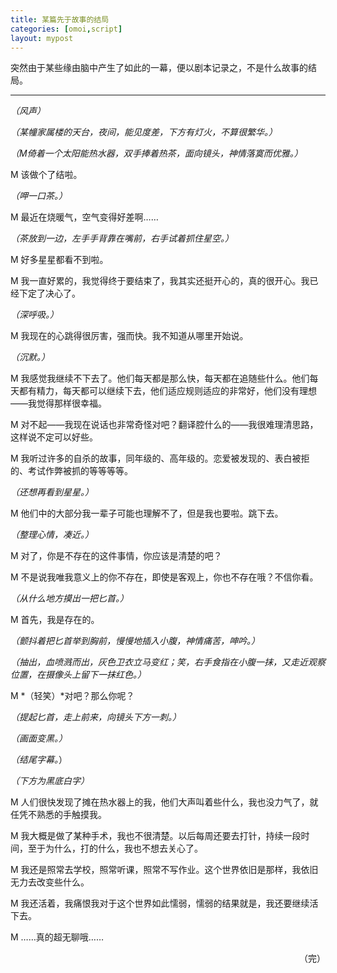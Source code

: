 ```yaml
---
title: 某篇先于故事的结局
categories: [omoi,script]
layout: mypost
---
```


突然由于某些缘由脑中产生了如此的一幕，便以剧本记录之，不是什么故事的结局。

---

*（风声）*

*（某幢家属楼的天台，夜间，能见度差，下方有灯火，不算很繁华。）*

*（M倚着一个太阳能热水器，双手捧着热茶，面向镜头，神情落寞而优雅。）*

M	该做个了结啦。

*（呷一口茶。）*

M	最近在烧暖气，空气变得好差啊……

*（茶放到一边，左手手背靠在嘴前，右手试着抓住星空。）*

M	好多星星都看不到啦。

M	我一直好累的，我觉得终于要结束了，我其实还挺开心的，真的很开心。我已经下定了决心了。

*（深呼吸。）*

M	我现在的心跳得很厉害，强而快。我不知道从哪里开始说。

*（沉默。）*

M	我感觉我继续不下去了。他们每天都是那么快，每天都在追随些什么。他们每天都有精力，每天都可以继续下去，他们适应规则适应的非常好，他们没有理想——我觉得那样很幸福。

M	对不起——我现在说话也非常奇怪对吧？翻译腔什么的——我很难理清思路，这样说不定可以好些。

M	我听过许多的自杀的故事，同年级的、高年级的。恋爱被发现的、表白被拒的、考试作弊被抓的等等等等。

*（还想再看到星星。）*

M	他们中的大部分我一辈子可能也理解不了，但是我也要啦。跳下去。

*（整理心情，凑近。）*

M	对了，你是不存在的这件事情，你应该是清楚的吧？

M	不是说我唯我意义上的你不存在，即使是客观上，你也不存在哦？不信你看。

*（从什么地方摸出一把匕首。）*

M	首先，我是存在的。

*（颤抖着把匕首举到胸前，慢慢地插入小腹，神情痛苦，呻吟。）*

*（抽出，血喷溅而出，灰色卫衣立马变红；笑，右手食指在小腹一抹，又走近观察位置，在摄像头上留下一抹红色。）*

M	*（轻笑）*对吧？那么你呢？

*（提起匕首，走上前来，向镜头下方一刺。）*

*（画面变黑。）*

*（结尾字幕。*）

*（下方为黑底白字）*

M	人们很快发现了摊在热水器上的我，他们大声叫着些什么，我也没力气了，就任凭不熟悉的手触摸我。

M	我大概是做了某种手术，我也不很清楚。以后每周还要去打针，持续一段时间，至于为什么，打的什么，我也不想去关心了。

M	我还是照常去学校，照常听课，照常不写作业。这个世界依旧是那样，我依旧无力去改变些什么。

M	我还活着，我痛恨我对于这个世界如此懦弱，懦弱的结果就是，我还要继续活下去。

M	……真的超无聊哦……



<p align="right">（完）</p>